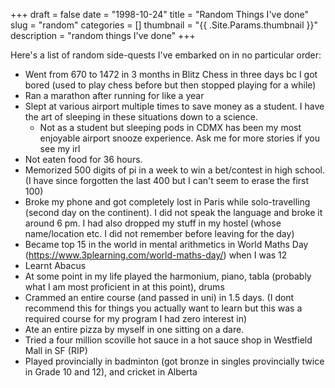 +++ 
draft = false
date = "1998-10-24"
title = "Random Things I've done"
slug = "random" 
categories = []
thumbnail = "{{ .Site.Params.thumbnail }}"
description = "random things I've done"
+++

Here's a list of random side-quests I've embarked on in no particular order:

- Went from 670 to 1472 in 3 months in Blitz Chess in three days bc I got bored (used to play chess before but then stopped playing for a while)
- Ran a marathon after running for like a year
- Slept at various airport multiple times to save money as a student. I have the art of sleeping in these situations down to a science. 
    - Not as a student but sleeping pods in CDMX has been my most enjoyable airport snooze experience. Ask me for more stories if you see my irl
- Not eaten food for 36 hours. 
- Memorized 500 digits of pi in a week to win a bet/contest in high school. (I have since forgotten the last 400 but I can't seem to erase the first 100)
- Broke my phone and got completely lost in Paris while solo-travelling (second day on the continent). I did not speak the language and broke it around 6 pm. I had also dropped my stuff in my hostel (whose name/location etc. I did not remember before leaving for the day)
- Became top 15 in the world in mental arithmetics in World Maths Day (https://www.3plearning.com/world-maths-day/) when I was 12
- Learnt Abacus 
- At some point in my life played the harmonium, piano, tabla (probably what I am most proficient in at this point), drums
- Crammed an entire course (and passed in uni) in 1.5 days. (I dont recommend this for things you actually want to learn but this was a required course for my program I had zero interest in)
- Ate an entire pizza by myself in one sitting on a dare. 
- Tried a four million scoville hot sauce in a hot sauce shop in Westfield Mall in SF (RIP)
- Played provincially in badminton (got bronze in singles provincially twice in Grade 10 and 12), and cricket in Alberta


